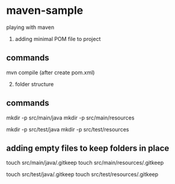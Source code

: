 # maven-sample
playing with maven

1. adding minimal POM file to project

## commands
mvn compile (after create pom.xml)

2. folder structure

## commands
mkdir -p src/main/java
mkdir -p src/main/resources

mkdir -p src/test/java
mkdir -p src/test/resources

## adding empty files to keep folders in place
touch src/main/java/.gitkeep
touch src/main/resources/.gitkeep

touch src/test/java/.gitkeep
touch src/test/resources/.gitkeep